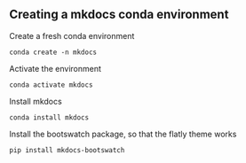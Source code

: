 ## Creating a mkdocs conda environment

Create a fresh conda environment

`conda create -n mkdocs`

Activate the environment

`conda activate mkdocs`

Install mkdocs

`conda install mkdocs`

Install the bootswatch package, so that the flatly theme works

`pip install mkdocs-bootswatch`
